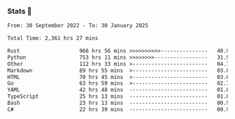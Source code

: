 ### Stats 👋
<!--START_SECTION:waka-->

```txt
From: 30 September 2022 - To: 30 January 2025

Total Time: 2,361 hrs 27 mins

Rust                   966 hrs 56 mins >>>>>>>>>>---------------   40.95 %
Python                 753 hrs 11 mins >>>>>>>>-----------------   31.90 %
Other                  112 hrs 33 mins >------------------------   04.77 %
Markdown               89 hrs 55 mins  >------------------------   03.81 %
HTML                   70 hrs 45 mins  >------------------------   03.00 %
Go                     63 hrs 59 mins  >------------------------   02.71 %
YAML                   42 hrs 48 mins  -------------------------   01.81 %
TypeScript             25 hrs 13 mins  -------------------------   01.07 %
Bash                   23 hrs 13 mins  -------------------------   00.98 %
C#                     22 hrs 39 mins  -------------------------   00.96 %
```

<!--END_SECTION:waka-->

<!--
**buhaytza2005/buhaytza2005** is a ✨ _special_ ✨ repository because its `README.md` (this file) appears on your GitHub profile.

Here are some ideas to get you started:

- 🔭 I’m currently working on ...
- 🌱 I’m currently learning ...
- 👯 I’m looking to collaborate on ...
- 🤔 I’m looking for help with ...
- 💬 Ask me about ...
- 📫 How to reach me: ...
- 😄 Pronouns: ...
- ⚡ Fun fact: ...
-->



